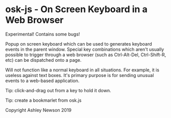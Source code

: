 # osk-js - On Screen Keyboard in a Web Browser

Experimental! Contains some bugs!

Popup on screen keyboard which can be used to generates keyboard events in the parent window. Special key combinations which aren't usually possible to trigger through a web browser (such as Ctrl-Alt-Del, Ctrl-Shift-R, etc) can be dispatched onto a page.

Will not function like a normal keyboard in all situations. For example, it is useless against text boxes. It's primary purpose is for sending unusual events to a web-based application.

Tip: click-and-drag out from a key to hold it down.

Tip: create a bookmarlet from osk.js


Copyright Ashley Newson 2019
